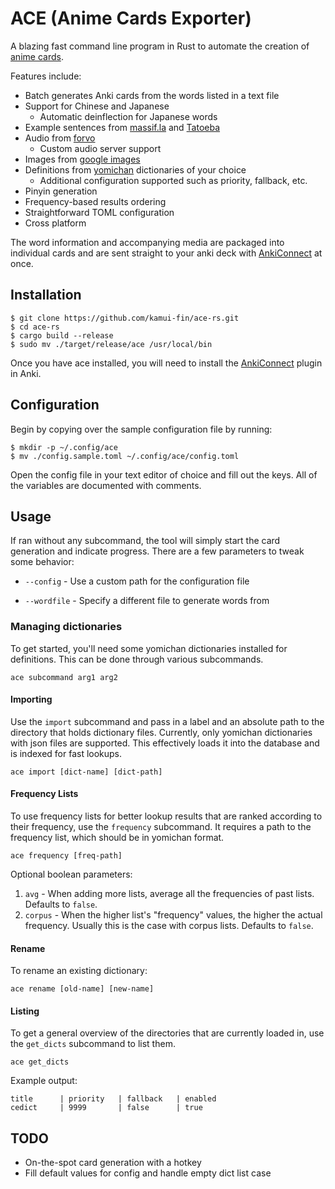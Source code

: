 # ACE (Anime Cards Exporter)

A blazing fast command line program in Rust to automate the creation of [anime cards](https://animecards.site/ankicards/#anime-cardsword-context-cards).

Features include:

- Batch generates Anki cards from the words listed in a text file
- Support for Chinese and Japanese
  - Automatic deinflection for Japanese words
- Example sentences from [massif.la](https://massif.la/ja) and [Tatoeba](https://tatoeba.org/zh-cn/)
- Audio from [forvo](https://forvo.com/)
  - Custom audio server support
- Images from [google images](https://images.google.com/)
- Definitions from [yomichan](https://foosoft.net/projects/yomichan/#dictionaries) dictionaries of your choice
  - Additional configuration supported such as priority, fallback, etc.
- Pinyin generation
- Frequency-based results ordering
- Straightforward TOML configuration
- Cross platform

The word information and accompanying media are packaged into individual cards and are sent straight to your anki deck with [AnkiConnect](https://ankiweb.net/shared/info/2055492159) at once.

## Installation

```
$ git clone https://github.com/kamui-fin/ace-rs.git
$ cd ace-rs
$ cargo build --release
$ sudo mv ./target/release/ace /usr/local/bin
```

Once you have ace installed, you will need to install the [AnkiConnect](https://ankiweb.net/shared/info/2055492159) plugin in Anki.

## Configuration

Begin by copying over the sample configuration file by running:

```
$ mkdir -p ~/.config/ace
$ mv ./config.sample.toml ~/.config/ace/config.toml
```

Open the config file in your text editor of choice and fill out the keys. All of the variables are documented with comments.

## Usage

If ran without any subcommand, the tool will simply start the card generation and indicate progress. There are a few parameters to tweak some behavior:

- `--config` - Use a custom path for the configuration file

- `--wordfile` - Specify a different file to generate words from

### Managing dictionaries

To get started, you'll need some yomichan dictionaries installed for definitions. This can be done through various subcommands.

```
ace subcommand arg1 arg2
```

#### Importing

Use the `import` subcommand and pass in a label and an absolute path to the directory that holds dictionary files. Currently, only yomichan dictionaries with json files are supported.
This effectively loads it into the database and is indexed for fast lookups.

```
ace import [dict-name] [dict-path]
```

#### Frequency Lists

To use frequency lists for better lookup results that are ranked according to their frequency, use the `frequency` subcommand.
It requires a path to the frequency list, which should be in yomichan format.

```
ace frequency [freq-path]
```

Optional boolean parameters:

1. `avg` - When adding more lists, average all the frequencies of past lists. Defaults to `false`.
2. `corpus` - When the higher list's "frequency" values, the higher the actual frequency. Usually this is the case with corpus lists. Defaults to `false`.

#### Rename

To rename an existing dictionary:

```
ace rename [old-name] [new-name]
```

#### Listing

To get a general overview of the directories that are currently loaded in, use the `get_dicts` subcommand to list them.

```
ace get_dicts
```

Example output:

```
title      | priority   | fallback   | enabled
cedict     | 9999       | false      | true
```

## TODO

- On-the-spot card generation with a hotkey
- Fill default values for config and handle empty dict list case
